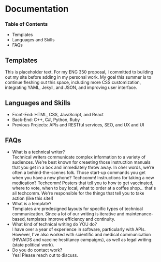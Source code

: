 # Documentation
### Table of Contents 
<ul> 
	<li> Templates </li> 
	<li> Languages and Skills </li> 
	<li> FAQs </li>
</ul>

## Templates 
This is placeholder text. For my ENG 350 proposal, I committed to building out my site before adding in my personal work. My goal this summer is to continue fleshing out this space, including more CSS customization, integrating YAML, Jekyll, and JSON, and improving user interface. 

## Languages and Skills 
<ul>
	<li> Front-End: HTML, CSS, JavaScript, and React
	<li> Back-End: C++, C#, Python, Ruby
	<li> Previous Projects: APIs and RESTful services, SEO, and UX and UI
</ul>

## FAQs
<ul>
	<li> What is a technical writer?</li> 
	Technical writers communicate complex information to a variety of audiences. We're best known for creaeting those instruction manuals that you get in a box and immediately throw away. In oher words, we're often a behind-the-scenes folk. Those start-up commands you get when you have a new phone? Techcomm! Instructions for taking a new medication? Techcomm! Posters that tell you to how to get vaccinated, where to vote, when to buy local, what to order at a coffee shop... that's all techcomm. We're responsible for the things that tell you to take action (like this site!)
	<li> What is a template? </li>
	Templates are predesigned layouts for specific types of technical communication. Since a lot of our writing is iterative and maintenance-based, templates improve efficiency and continuity. 
	<li> What kind of technical writing do YOU do? </li>
	I have over a year of experience in software, particularly with APIs. However, I've also worked with scientific and medical communication (HIV/AIDS and vaccine hestitancy campaigns), as well as legal writing (state political work). 
	<li> Do you do contact work? </li>
	Yes! Please reach out to discuss. 